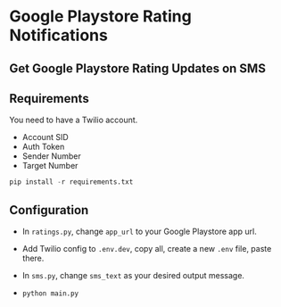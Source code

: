 # Google Playstore Rating Notifications

## Get Google Playstore Rating Updates on SMS

## Requirements

You need to have a Twilio account.

- Account SID
- Auth Token
- Sender Number
- Target Number

```python
pip install -r requirements.txt
```

## Configuration

- In `ratings.py`, change `app_url` to your Google Playstore app url.
  
- Add Twilio config to `.env.dev`, copy all, create a new `.env` file, paste there.
  
- In `sms.py`, change `sms_text` as your desired output message.

- ```python
  python main.py
  ```
  